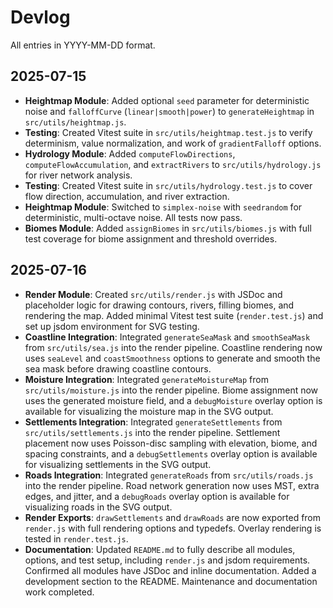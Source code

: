 # Devlog
All entries in YYYY-MM-DD format.

## 2025-07-15
- **Heightmap Module**: Added optional `seed` parameter for deterministic noise and `falloffCurve` (`linear|smooth|power`) to `generateHeightmap` in `src/utils/heightmap.js`.
- **Testing**: Created Vitest suite in `src/utils/heightmap.test.js` to verify determinism, value normalization, and work of `gradientFalloff` options.
- **Hydrology Module**: Added `computeFlowDirections`, `computeFlowAccumulation`, and `extractRivers` to `src/utils/hydrology.js` for river network analysis.
- **Testing**: Created Vitest suite in `src/utils/hydrology.test.js` to cover flow direction, accumulation, and river extraction.
- **Heightmap Module**: Switched to `simplex-noise` with `seedrandom` for deterministic, multi-octave noise. All tests now pass.
- **Biomes Module**: Added `assignBiomes` in `src/utils/biomes.js` with full test coverage for biome assignment and threshold overrides.

## 2025-07-16
- **Render Module**: Created `src/utils/render.js` with JSDoc and placeholder logic for drawing contours, rivers, filling biomes, and rendering the map. Added minimal Vitest test suite (`render.test.js`) and set up jsdom environment for SVG testing.
- **Coastline Integration**: Integrated `generateSeaMask` and `smoothSeaMask` from `src/utils/sea.js` into the render pipeline. Coastline rendering now uses `seaLevel` and `coastSmoothness` options to generate and smooth the sea mask before drawing coastline contours.
- **Moisture Integration**: Integrated `generateMoistureMap` from `src/utils/moisture.js` into the render pipeline. Biome assignment now uses the generated moisture field, and a `debugMoisture` overlay option is available for visualizing the moisture map in the SVG output.
- **Settlements Integration**: Integrated `generateSettlements` from `src/utils/settlements.js` into the render pipeline. Settlement placement now uses Poisson-disc sampling with elevation, biome, and spacing constraints, and a `debugSettlements` overlay option is available for visualizing settlements in the SVG output.
- **Roads Integration**: Integrated `generateRoads` from `src/utils/roads.js` into the render pipeline. Road network generation now uses MST, extra edges, and jitter, and a `debugRoads` overlay option is available for visualizing roads in the SVG output.
- **Render Exports**: `drawSettlements` and `drawRoads` are now exported from `render.js` with full rendering options and typedefs. Overlay rendering is tested in `render.test.js`.
- **Documentation**: Updated `README.md` to fully describe all modules, options, and test setup, including `render.js` and jsdom requirements. Confirmed all modules have JSDoc and inline documentation. Added a development section to the README. Maintenance and documentation work completed.

<!-- Add future entries here as tasks progress --> 